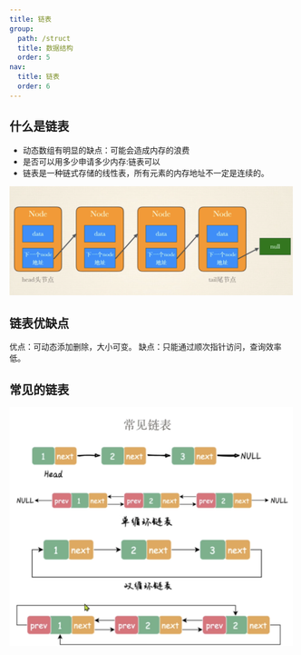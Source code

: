 ```yaml
---
title: 链表
group:
  path: /struct
  title: 数据结构
  order: 5
nav:
  title: 链表
  order: 6
---
```


## 什么是链表

- 动态数组有明显的缺点：可能会造成内存的浪费
- 是否可以用多少申请多少内存:链表可以
- 链表是一种链式存储的线性表，所有元素的内存地址不一定是连续的。

<img src="./static/1link1.png" alt="img" width="500"/>

## 链表优缺点

优点：可动态添加删除，大小可变。
缺点：只能通过顺次指针访问，查询效率低。

## 常见的链表

<img src="./static/1link2.png" alt="img" width="500"/>
